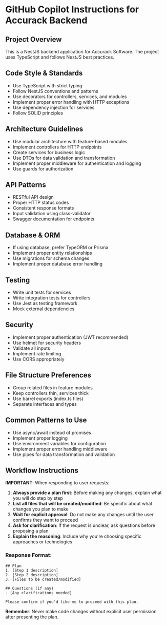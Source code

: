 # GitHub Copilot Instructions for Accurack Backend

## Project Overview

This is a NestJS backend application for Accurack Software. The project uses TypeScript and follows NestJS best practices.

## Code Style & Standards

- Use TypeScript with strict typing
- Follow NestJS conventions and patterns
- Use decorators for controllers, services, and modules
- Implement proper error handling with HTTP exceptions
- Use dependency injection for services
- Follow SOLID principles

## Architecture Guidelines

- Use modular architecture with feature-based modules
- Implement controllers for HTTP endpoints
- Create services for business logic
- Use DTOs for data validation and transformation
- Implement proper middleware for authentication and logging
- Use guards for authorization

## API Patterns

- RESTful API design
- Proper HTTP status codes
- Consistent response formats
- Input validation using class-validator
- Swagger documentation for endpoints

## Database & ORM

- If using database, prefer TypeORM or Prisma
- Implement proper entity relationships
- Use migrations for schema changes
- Implement proper database error handling

## Testing

- Write unit tests for services
- Write integration tests for controllers
- Use Jest as testing framework
- Mock external dependencies

## Security

- Implement proper authentication (JWT recommended)
- Use helmet for security headers
- Validate all inputs
- Implement rate limiting
- Use CORS appropriately

## File Structure Preferences

- Group related files in feature modules
- Keep controllers thin, services thick
- Use barrel exports (index.ts files)
- Separate interfaces and types

## Common Patterns to Use

- Use async/await instead of promises
- Implement proper logging
- Use environment variables for configuration
- Implement proper error handling middleware
- Use pipes for data transformation and validation

## Workflow Instructions

**IMPORTANT**: When responding to user requests:

1. **Always provide a plan first**: Before making any changes, explain what you will do step by step
2. **List all files that will be created/modified**: Be specific about what changes you plan to make
3. **Wait for explicit approval**: Do not make any changes until the user confirms they want to proceed
4. **Ask for clarification**: If the request is unclear, ask questions before proposing a plan
5. **Explain the reasoning**: Include why you're choosing specific approaches or technologies

### Response Format:

```
## Plan
1. [Step 1 description]
2. [Step 2 description]
3. [Files to be created/modified]

## Questions (if any)
- [Any clarifications needed]

Please confirm if you'd like me to proceed with this plan.
```

**Remember**: Never make code changes without explicit user permission after presenting the plan.
